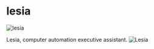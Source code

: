 # lesia
![lesia](https://user-images.githubusercontent.com/16244320/176486131-7072035a-5a30-4f6d-84ed-4d107028f278.png)

Lesia, computer automation executive assistant.
![Lesia](https://user-images.githubusercontent.com/16244320/166154592-5c433396-948e-45a2-a962-657b8544fe29.jpg)
